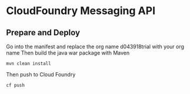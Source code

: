 # CloudFoundry Messaging API


## Prepare and Deploy

Go into the manifest and replace the org name d043918trial with your org name
Then build the java war package with Maven
```
mvn clean install
```
Then push to Cloud Foundry
```
cf push
```


